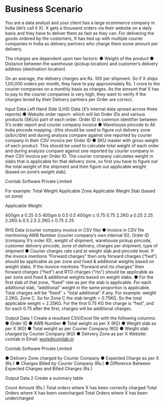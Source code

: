 # Business Scenario
You are a data analyst and your client has a large ecommerce company in India (let’s call it X).
X gets a thousand orders via their website on a daily basis and they have to deliver them as fast
as they can. For delivering the goods ordered by the customers, X has tied up with multiple
courier companies in India as delivery partners who charge them some amount per delivery.

The charges are dependent upon two factors:
● Weight of the product
● Distance between the warehouse (pickup location) and customer’s delivery address (destination location)

On an average, the delivery charges are Rs. 100 per shipment. So if X ships 1,00,000 orders per month, they have to pay approximately Rs. 1 crore to the courier companies on a monthly basis as charges. As the amount that X has to pay to the courier companies is very high, they want to verify if the charges levied by their Delivery partners per Order are correct.

Input Data
Left Hand Side (LHS) Data (X’s internal data spread across three reports)
● Website order report- which will list Order IDs and various products (SKUs) part of each order. Order ID is common identifier between X’s order report and courier company invoice
● Warehouse pincode to All India pincode mapping -(this should be used to figure out delivery zone (a/b/c/d/e) and during analysis compare against one reported by courier company in their CSV invoice per Order ID
● SKU master with gross weight of each product. This should be used to calculate total weight of each order and during analysis compare against one reported by courier company in their CSV invoice per Order ID. The courier company calculates weight in slabs that is applicable for that delivery zone, so first you have to figure out the total weight of the shipment and then figure out applicable weight (based on zone’s weight slab).

Cointab Software Private Limited

For example:
Total Weight Applicable Zone Applicable Weight
Slab (based on zone)

Applicable Weight

400gm   a   0.25   0.5
400gm   b   0.5    0.5
400gm   c   0.75   0.75
2.2KG   a   0.25   2.25
2.2KG   b   0.5    2.5
2.2KG   c   0.75   2.25

RHS Data (courier company invoice in CSV file)
● Invoice in CSV file mentioning AWB Number (courier company’s own internal ID), Order ID (company X’s order ID), weight of shipment, warehouse pickup pincode, customer delivery pincode, zone of delivery, charges per shipment, type of shipment
● Courier charges rate card at weight slab and pincode level. If the invoice mentions “Forward charges” then only forward charges (“fwd”) should be applicable as per zone and fixed & additional weights based on weight slabs. If the invoice mentions “Forward and rto charges” then forward charges (“fwd”) and RTO charges (“rto”) should be applicable as per zone and fixed & additional weights based on weight slabs.
● For the first slab of that zone, “fixed” rate as per the slab is applicable. For each additional slab, “additional” weight in the same proportion is applicable. Total charges will be “fixed” + “total additional” if any. For example: weight 2.2KG, Zone C. So for Zone C the slab length = 0.75KG. So the total applicable weight = 2.25KG. For the first 0.75 KG the charge is “fwd”, and for each 0.75 after the first, charges will be additional charges.

Output Data 1
Create a resultant CSV/Excel file with the following columns:
● Order ID
● AWB Number
● Total weight as per X (KG)
● Weight slab as per X (KG)
● Total weight as per Courier Company (KG)
● Weight slab charged by Courier Company (KG)
● Delivery Zone as per X
Website: cointab.in Email: work@cointab.in

Cointab Software Private Limited

● Delivery Zone charged by Courier Company
● Expected Charge as per X (Rs.)
● Charges Billed by Courier Company (Rs.)
● Difference Between Expected Charges and Billed Charges (Rs.)

Output Data 2
Create a summary table

Count Amount (Rs.)
Total orders where X has been correctly charged <count> <total invoice amount>
Total Orders where X has been overcharged <count> <total overcharging amount>
Total Orders where X has been undercharged <count> <total undercharging amount>
